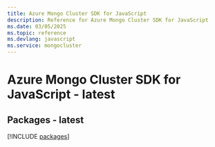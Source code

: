 ```yaml
---
title: Azure Mongo Cluster SDK for JavaScript
description: Reference for Azure Mongo Cluster SDK for JavaScript
ms.date: 03/05/2025
ms.topic: reference
ms.devlang: javascript
ms.service: mongocluster
---
```

# Azure Mongo Cluster SDK for JavaScript - latest
## Packages - latest
[!INCLUDE [packages](mongo-cluster-index.md)]